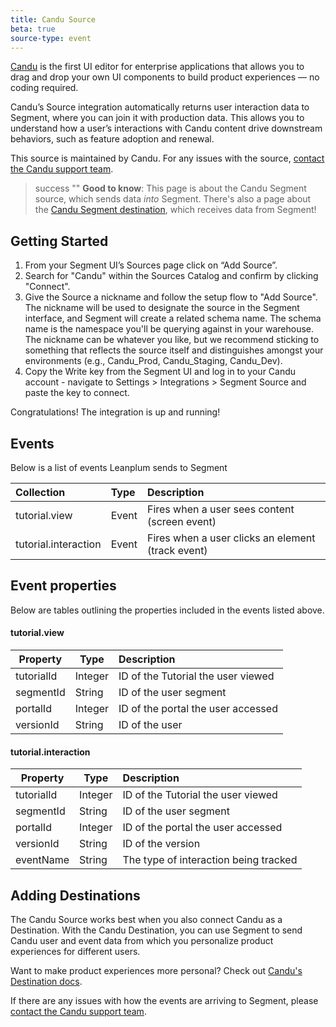 ```yaml
---
title: Candu Source
beta: true
source-type: event
---
```


[Candu](https://candu.ai/?utm_source=segmentio&utm_medium=docs&utm_campaign=partners) is the first UI editor for enterprise applications that allows you to drag and drop your own UI components to build product experiences — no coding required.
 
Candu’s Source integration automatically returns user interaction data to Segment, where you can join it with production data. This allows you to understand how a user’s interactions with Candu content drive downstream behaviors, such as feature adoption and renewal. 

This source is maintained by Candu. For any issues with the source, [contact the Candu support team](mailto:support@candu.ai).

> success ""
> **Good to know**: This page is about the Candu Segment source, which sends data _into_ Segment. There's also a page about the [Candu Segment destination](https://segment.com/docs/connections/destinations/catalog/candu/), which receives data from Segment!


## Getting Started

1. From your Segment UI’s Sources page click on “Add Source”.
2. Search for "Candu" within the Sources Catalog and confirm by clicking "Connect".
3. Give the Source a nickname and follow the setup flow to "Add Source". The nickname will be used to designate the source in the Segment interface, and Segment will create a related schema name. The schema name is the namespace you'll be querying against in your warehouse. The nickname can be whatever you like, but we recommend sticking to something that reflects the source itself and distinguishes amongst your environments (e.g., Candu_Prod, Candu_Staging, Candu_Dev).
4. Copy the Write key from the Segment UI and log in to your Candu account - navigate to Settings > Integrations > Segment Source and paste the key to connect. 

Congratulations! The integration is up and running!


## Events
Below is a list of events Leanplum sends to Segment

| Collection                | Type  | Description                                    |
|:------------------------- |:----- |:---------------------------------------------- |
| tutorial.view            | Event | Fires when a user sees content (screen event)      |
| tutorial.interaction           | Event | Fires when a user clicks an element (track event)         |

## Event properties
Below are tables outlining the properties included in the events listed above.

#### tutorial.view

| Property        | Type   | Description                                                            |
| --------------- | ------ |:---------------------------------------------------------------------- |
| tutorialId        | Integer | ID of the Tutorial the user viewed                         |
| segmentId   | String | ID of the user segment                                |
| portalId     | Integer | ID of the portal the user accessed   |
| versionId   | String | ID of the user |

#### tutorial.interaction

| Property        | Type   | Description                                                            |
| --------------- | ------ |:---------------------------------------------------------------------- |
| tutorialId        | Integer | ID of the Tutorial the user viewed                         |
| segmentId   | String | ID of the user segment                                |
| portalId     | Integer | ID of the portal the user accessed   |
| versionId   | String | ID of the version |
| eventName   | String | The type of interaction being tracked |


## Adding Destinations

The Candu Source works best when you also connect Candu as a Destination. With the Candu Destination, you can use Segment to send Candu user and event data from which you personalize product experiences for different users. 

Want to make product experiences more personal? Check out [Candu's Destination docs](https://segment.com/docs/connections/destinations/catalog/candu/).

If there are any issues with how the events are arriving to Segment, please [contact the Candu support team](mailto:support@candu.ai).
